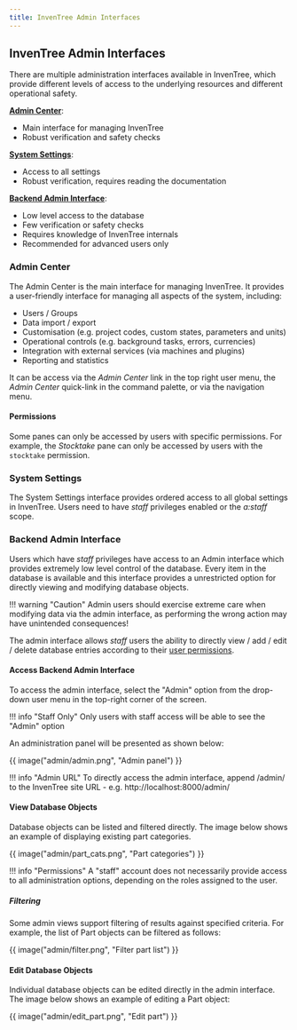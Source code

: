 ```yaml
---
title: InvenTree Admin Interfaces
---
```


## InvenTree Admin Interfaces

There are multiple administration interfaces available in InvenTree, which provide different levels of access to the underlying resources and different operational safety.

[**Admin Center**](#admin-center):

- Main interface for managing InvenTree
- Robust verification and safety checks

[**System Settings**](#system-settings):

- Access to all settings
- Robust verification, requires reading the documentation

[**Backend Admin Interface**](#backend-admin-interface):

- Low level access to the database
- Few verification or safety checks
- Requires knowledge of InvenTree internals
- Recommended for advanced users only

### Admin Center

The Admin Center is the main interface for managing InvenTree. It provides a user-friendly interface for managing all aspects of the system, including:

- Users / Groups
- Data import / export
- Customisation (e.g. project codes, custom states, parameters and units)
- Operational controls (e.g. background tasks, errors, currencies)
- Integration with external services (via machines and plugins)
- Reporting and statistics

It can be access via the *Admin Center* link in the top right user menu, the *Admin Center* quick-link in the command palette, or via the navigation menu.

#### Permissions

Some panes can only be accessed by users with specific permissions. For example, the *Stocktake* pane can only be accessed by users with the `stocktake` permission.

### System Settings

The System Settings interface provides ordered access to all global settings in InvenTree. Users need to have _staff_ privileges enabled or the _a:staff_ scope.

### Backend Admin Interface

Users which have *staff* privileges have access to an Admin interface which provides extremely low level control of the database. Every item in the database is available and this interface provides a unrestricted option for directly viewing and modifying database objects.

!!! warning "Caution"
	Admin users should exercise extreme care when modifying data via the admin interface, as performing the wrong action may have unintended consequences!

The admin interface allows *staff* users the ability to directly view / add / edit / delete database entries according to their [user permissions](./permissions.md).

#### Access Backend Admin Interface

To access the admin interface, select the "Admin" option from the drop-down user menu in the top-right corner of the screen.


!!! info "Staff Only"
    Only users with staff access will be able to see the "Admin" option

An administration panel will be presented as shown below:

{{ image("admin/admin.png", "Admin panel") }}

!!! info "Admin URL"
    To directly access the admin interface, append /admin/ to the InvenTree site URL - e.g. http://localhost:8000/admin/

#### View Database Objects

Database objects can be listed and filtered directly. The image below shows an example of displaying existing part categories.

{{ image("admin/part_cats.png", "Part categories") }}

!!! info "Permissions"
    A "staff" account does not necessarily provide access to all administration options, depending on the roles assigned to the user.

##### Filtering

Some admin views support filtering of results against specified criteria. For example, the list of Part objects can be filtered as follows:

{{ image("admin/filter.png", "Filter part list") }}

#### Edit Database Objects

Individual database objects can be edited directly in the admin interface. The image below shows an example of editing a Part object:

{{ image("admin/edit_part.png", "Edit part") }}
